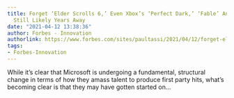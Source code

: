 ```yaml
---
title: Forget ‘Elder Scrolls 6,’ Even Xbox’s ‘Perfect Dark,’ ‘Fable’ And ‘Everwild’
  Still Likely Years Away
date: "2021-04-12 13:38:36"
author: Forbes - Innovation
authorlink: https://www.forbes.com/sites/paultassi/2021/04/12/forget-elder-scrolls-6-even-xboxs-perfect-dark-fable-and-everwild-still-likely-years-away/
tags:
- Forbes-Innovation
---
```

While it’s clear that Microsoft is undergoing a fundamental, structural change in terms of how they amass talent to produce first party hits, what’s becoming clear is that they may have gotten started on...